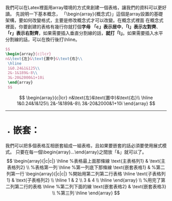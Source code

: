 我們可以在Latex裡面用array環境的方式來創建一個表格，讓我們的資料可以更好讀。
先說明一下基本概念，
「\\begin{array}{概念式}」這個是array設置的基礎架構，要如何改變格式，主要是修改概念式才可以改變。在概念式裡面 在概念式裡面，你要創建的表格有幾行你就打個**字母** **「c」表示居中**，**「l」表示左對齊**、**「r」表示右對齊**，如果需要插入垂直分割線的話，**就打「I」**。如果需要插入水平分割線的話，可以在換行後打\\hline。
```latex
$$
\begin{array}{c|lcr}
n&\text{左}&\text{置中}&\text{右}\\
 \hline
 1&0.24&1&125\\
 2&-1&189&-8\\
 3&-20&2000&1+10i
 \end{array}
 $$
```
$$
\begin{array}{c|lcr}
n&\text{左}&\text{置中}&\text{右}\\
 \hline
 1&0.24&1&125\\
 2&-1&189&-8\\
 3&-20&2000&1+10i
 \end{array}
 $$
- - -
- # 嵌套：
我們可以把多個表格互相嵌套組成一組表格，且如果要嵌套的話必須要使用展式模式。
只要在每一個\\begin{array}...\\end{array}之間放「&」就可以了。
$$
\begin{array}{|c|c|} 
	\hline %表格最上面那條線
	\text{主表格列1} & \text{主表格列2} \\  %表格第一列
	\hline %第一列底下那條線
	\text{嵌套表格1} & %第二列第一行
			\begin{array}{|c|c|} %開始用第二列第二行表格
			\hline 
			\text{子表格列1} & \text{子表格列2} \\ 
			\hline 
			1 & 2 \\ 
			3 & 4 \\ 
			\hline 
		\end{array} \\ %用完了第二列第二行的表格
	\hline %第二列下面的線
	\text{嵌套表格2} & \text{嵌套表格3} \\ %第三列
	\hline 
\end{array}
$$